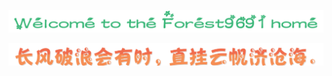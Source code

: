 
<!-- ### Welcome to the Forest9691 home 👋 -->
<!-- ![image_2023-11-21-20-49-18](https://img.zcool.cn/community/0114f55c0be418a80120925234d1af.jpg@2o.jpg) -->
<!-- ![Welcome to the Forest9691 home](images/image_2023-12-01-17-39-05.png) -->
<!-- ![image_2023-12-01-17-41-14](images/image_2023-12-01-17-41-14.png) -->
<!-- ![image_2023-12-01-17-43-33](images/image_2023-12-01-17-43-33.png) -->

![image_2023-12-01-17-47-26](images/image_2023-12-01-17-47-26.png)

<!--
![森林](images/image_2023-12-01-17-34-35.png)
-->
![长风破浪会有时, 直挂云帆济沧海.](images/image_2023-12-01-17-34-50.png)

<!--
**forest9691/forest9691** is a ✨ _special_ ✨ repository because its `README.md` (this file) appears on your GitHub profile.

Here are some ideas to get you started:

- 🔭 I’m currently working on ...
- 🌱 I’m currently learning ...
- 👯 I’m looking to collaborate on ...
- 🤔 I’m looking for help with ...
- 💬 Ask me about ...
- 📫 How to reach me: ...
- 😄 Pronouns: ...
- ⚡ Fun fact: ...
-->

<!--

Forest9691是一名软件设计师(已上岸)，目前从事餐饮行业SAAS软件WEB方面的开发工作，带领过3-5人的团队。最早从事后端Java方面的开发，后来转型为WEB方面的开发。WEB方面目前使用的技术栈主要有React、Redux、Router、TS，使用AntD的UI组件。

从事基于Ubuntu平台上的WEB开发工作，日常使用的技术包含但不限于HTML、LESS、JS、React、Redux、Router、TS、GIT等。　　

熟悉常用设计模式、计算机网络、数据结构与算法、数据库、程序设计等

开发工具VSCODE、VIM等
@since 2015
-->

